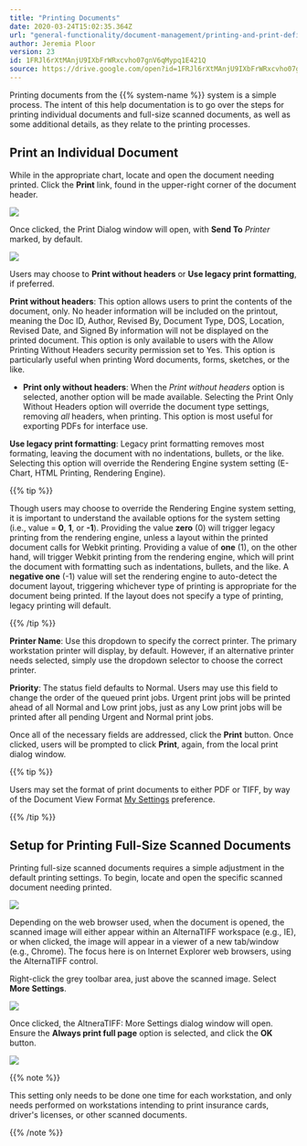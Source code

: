 ```yaml
---
title: "Printing Documents"
date: 2020-03-24T15:02:35.364Z
url: "general-functionality/document-management/printing-and-print-definitions/printing-documents.html"
author: Jeremia Ploor
version: 23
id: 1FRJl6rXtMAnjU9IXbFrWRxcvho07gnV6qMypq1E421Q
source: https://drive.google.com/open?id=1FRJl6rXtMAnjU9IXbFrWRxcvho07gnV6qMypq1E421Q
---
```

Printing documents from the {{% system-name %}} system is a simple process. The intent of this help documentation is to go over the steps for printing individual documents and full-size scanned documents, as well as some additional details, as they relate to the printing processes.

## Print an Individual Document

While in the appropriate chart, locate and open the document needing printed. Click the **Print** link, found in the upper-right corner of the document header.

![](../../../external_files/648191dff7c3d1d5688465592e146257.png)

Once clicked, the Print Dialog window will open, with **Send To** *Printer* marked, by default.

![](../../../external_files/387ffe1fe1ebbc8704eff43d2afae34c.png)

Users may choose to **Print without headers** or **Use legacy print formatting**, if preferred.

**Print without headers**: This option allows users to print the contents of the document, only. No header information will be included on the printout, meaning the Doc ID, Author, Revised By, Document Type, DOS, Location, Revised Date, and Signed By information will not be displayed on the printed document. This option is only available to users with the Allow Printing Without Headers security permission set to Yes. This option is particularly useful when printing Word documents, forms, sketches, or the like.

* <strong>Print only without headers</strong>: When the <em>Print without headers</em> option is selected, another option will be made available. Selecting the Print Only Without Headers option will override the document type settings, removing <em>all</em> headers, when printing. This option is most useful for exporting PDFs for interface use.

**Use legacy print formatting**: Legacy print formatting removes most formating, leaving the document with no indentations, bullets, or the like. Selecting this option will override the Rendering Engine system setting (E-Chart, HTML Printing, Rendering Engine).

{{% tip %}}

Though users may choose to override the Rendering Engine system setting, it is important to understand the available options for the system setting (i.e., value = **0**, **1**, or **-1**). Providing the value **zero** (0) will trigger legacy printing from the rendering engine, unless a layout within the printed document calls for Webkit printing. Providing a value of **one** (1), on the other hand, will trigger Webkit printing from the rendering engine, which will print the document with formatting such as indentations, bullets, and the like. A **negative one** (-1) value will set the rendering engine to auto-detect the document layout, triggering whichever type of printing is appropriate for the document being printed. If the layout does not specify a type of printing, legacy printing will default.

{{% /tip %}}


**Printer Name**: Use this dropdown to specify the correct printer. The primary workstation printer will display, by default. However, if an alternative printer needs selected, simply use the dropdown selector to choose the correct printer.

**Priority**: The status field defaults to Normal. Users may use this field to change the order of the queued print jobs. Urgent print jobs will be printed ahead of all Normal and Low print jobs, just as any Low print jobs will be printed after all pending Urgent and Normal print jobs.

Once all of the necessary fields are addressed, click the **Print** button. Once clicked, users will be prompted to click **Print**, again, from the local print dialog window.

{{% tip %}}

Users may set the format of print documents to either PDF or TIFF, by way of the Document View Format [My Settings](https://system/?f=admin&tabmodule=admin&tabselect=My+Settings) preference.

{{% /tip %}}


## Setup for Printing Full-Size Scanned Documents

Printing full-size scanned documents requires a simple adjustment in the default printing settings. To begin, locate and open the specific scanned document needing printed.

![](../../../external_files/98a35b9414bcd3e4c7830ef5cf0eee93.png)

Depending on the web browser used, when the document is opened, the scanned image will either appear within an AlternaTIFF workspace (e.g., IE), or when clicked, the image will appear in a viewer of a new tab/window (e.g., Chrome). The focus here is on Internet Explorer web browsers, using the AlternaTIFF control.

Right-click the grey toolbar area, just above the scanned image. Select **More Settings**.

![](../../../external_files/e1949fff99c8c5bad530fc1380cf38a5.png)

Once clicked, the AltneraTIFF: More Settings dialog window will open. Ensure the **Always print full page** option is selected, and click the **OK** button.

![](../../../external_files/7477ad2a4999cfbd66910a249c624458.png)

{{% note %}}

This setting only needs to be done one time for each workstation, and only needs performed on workstations intending to print insurance cards, driver's licenses, or other scanned documents.

{{% /note %}}


